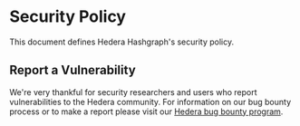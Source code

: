 # Security Policy

This document defines Hedera Hashgraph's security policy.

## Report a Vulnerability

We're very thankful for security researchers and users who report vulnerabilities to the Hedera community. For information on our bug bounty process or to make a
report please visit our [Hedera bug bounty program](https://hedera.com/bounty).
